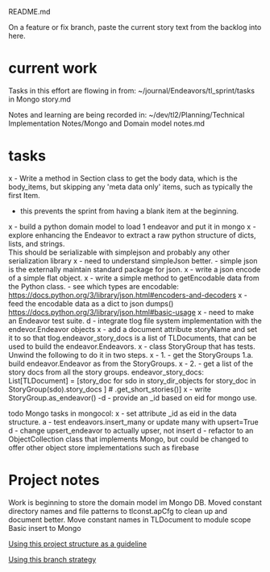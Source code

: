 README.md

On a feature or fix branch, paste the current story text 
from the backlog into here.
# current work

Tasks in this effort are flowing in from:
    ~/journal/Endeavors/tl_sprint/tasks in Mongo story.md

Notes and learning are being recorded in:
    ~/dev/tl2/Planning/Technical Implementation Notes/Mongo and Domain model notes.md

# tasks

x - Write a method in Section class to get the body data, which is the body_items, but skipping any 'meta data only'
items, such as typically the first Item.
 - this prevents the sprint from having a blank item at the beginning.

x - build a python domain model to load 1 endeavor and put it in mongo
  x - explore enhancing the Endeavor to extract a raw python structure of dicts, lists, and strings.  
   This should be serializable with simplejson and probably any other serialization library
   x - need to understand simpleJson better.
        - simple json is the externally maintain standard package for json.
   x - write a json encode of a simple flat object.
    x - write a simple method to getEncodable data from the Python class.
        - see which types are encodable: https://docs.python.org/3/library/json.html#encoders-and-decoders
    x - feed the encodable data as a dict to json dumps() https://docs.python.org/3/library/json.html#basic-usage
    x - need to make an Endeavor test suite.
    d - integrate tlog file system implementation with the endevor.Endeavor objects
        x - add a document attribute storyName and set it to so that tlog.endeavor_story_docs 
        is a list of TLDocuments, that can be used to build the endeavor.Endeavors.
        x - class StoryGroup that has tests.  Unwind the following to do it in two steps.
      x - 1. - get the StoryGroups
          1.a. build endeavor.Endeavor as from the StoryGroups.
      x - 2. - get a list of the story docs from all the story groups.
        endeavor_story_docs: List[TLDocument] = [story_doc for sdo in story_dir_objects
                                             for story_doc in StoryGroup(sdo).story_docs ] #  .get_short_stories()]
        x - write StoryGroup.as_endeavor()
-d -  provide an _id based on eid for mongo use. 

todo Mongo tasks in mongocol:
  x - set attribute _id as eid in the data structure.
  a - test endeavors.insert_many or update many with upsert=True
  d - change upsert_endeavor to actually upser, not insert
  d - refactor to an ObjectCollection class that implements Mongo, but could be changed to 
      offer other object store implementations  such as firebase


# Project notes
Work is beginning to store the domain model im Mongo DB.
Moved constant directory names and file patterns to tlconst.apCfg to clean up and document better.
Move constant names in TLDocument to module scope
Basic insert to Mongo

[Using this project structure as a guideline](https://www.jeffknupp.com/blog/2013/08/16/open-sourcing-a-python-project-the-right-way/)

[Using this branch strategy](https://nvie.com/posts/a-successful-git-branching-model/)